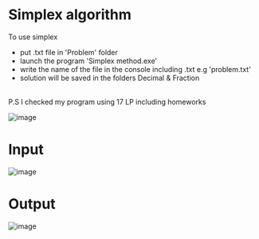 # Simplex algorithm
To use simplex
<ul>
  <li>put .txt file in 'Problem' folder</li>
  <li>launch the program 'Simplex method.exe'</li>
  <li>write the name of the file in the console including .txt
	e.g 'problem.txt'</li>
  <li>solution will be saved in the folders Decimal & Fraction</li>
</ul>
<br />
P.S I checked my program using 17 LP including homeworks	
<br />

![image](https://user-images.githubusercontent.com/65315002/200138147-86c07534-3938-4a7a-b508-d58c46591df9.png)

# Input
![image](https://user-images.githubusercontent.com/65315002/200138170-38dca417-09f0-4bf3-8200-6a84d5d30865.png)
# Output
![image](https://user-images.githubusercontent.com/65315002/200138195-eef78656-00e7-438a-a5e2-723c6092268d.png)
